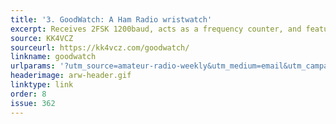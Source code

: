 ```yaml
---
title: '3. GoodWatch: A Ham Radio wristwatch'
excerpt: Receives 2FSK 1200baud, acts as a frequency counter, and features CW modulation.
source: KK4VCZ
sourceurl: https://kk4vcz.com/goodwatch/
linkname: goodwatch
urlparams: '?utm_source=amateur-radio-weekly&utm_medium=email&utm_campaign=newsletter'
headerimage: arw-header.gif
linktype: link
order: 8
issue: 362
---
```

